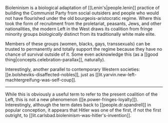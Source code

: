 
Bioleninism is a biological adaptation of [[Lenin's|people.lenin]] practice of building the Communist Party from social outsiders and people who would not have flourished under the old bourgeois-aristocratic regime. Where this took the form of recruitment from the proletariat, peasants, Jews, and other nationalities, the modern Left in the West draws its coalition from fringe minority groups *biologically* distinct from its traditionally white male elite.

Members of these groups (women, blacks, gays, transsexuals) can be trusted to permanently and totally support the regime because they have no chance of survival outside of it. Some even acknowledge this (as a [[good thing|concepts.celebration-parallax]], naturally).

Interestingly, another parallel to contemporary Western societies: [[e.bolsheviks-disaffected-nobles]], just as [[lit.yarvin.new-left-machtergreifung-was-self-coup]].

---
While this is obviously a useful term to refer to the present coalition of the Left, this is not a new phenomenon ([[e.power-fringes-loyalty]]). Interestingly, although the term dates back to [[people.dr.spandrell]] in popular conception, it appears that Hitler was one of the first, if not the first outright, to [[lit.carlsbad.bioleninism-was-hitler's-invention]].
